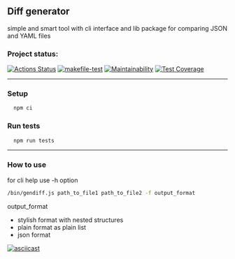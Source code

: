 ## Diff generator
simple and smart tool with cli interface and lib package for comparing JSON and YAML files 

### Project status:
[![Actions Status](https://github.com/dmax1447/frontend-project-46/workflows/hexlet-check/badge.svg)](https://github.com/dmax1447/frontend-project-46/actions)
[![makefile-test](https://github.com/dmax1447/frontend-project-46/actions/workflows/makefile.yml/badge.svg)](https://github.com/dmax1447/frontend-project-46/actions/workflows/makefile.yml)
[![Maintainability](https://api.codeclimate.com/v1/badges/50d5565770a6e742f46c/maintainability)](https://codeclimate.com/github/dmax1447/frontend-project-46/maintainability)
[![Test Coverage](https://api.codeclimate.com/v1/badges/50d5565770a6e742f46c/test_coverage)](https://codeclimate.com/github/dmax1447/frontend-project-46/test_coverage)
***
### Setup
```bash
  npm ci
```
### Run tests
```bash
  npm run tests
```
***
### How to use
for cli help use -h option
```bash
/bin/gendiff.js path_to_file1 path_to_file2 -f output_format
```
output_format
- stylish format with nested structures
- plain format as plain list
- json format 


[![asciicast](https://asciinema.org/a/nrneQuvp1wOpbTuTAXr8KWv77.svg)](https://asciinema.org/a/nrneQuvp1wOpbTuTAXr8KWv77)
